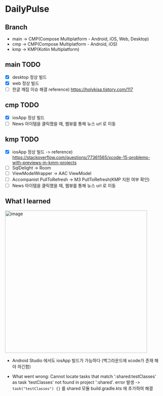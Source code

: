 # DailyPulse

## Branch 
- main -> CMP(Compose Multiplatform - Android, iOS, Web, Desktop)
- cmp -> CMP(Compose Multiplatform - Android, iOS)
- kmp -> KMP(Kotlin Multiplatform)
## main TODO
- [x] desktop 정상 빌드
- [x] web 정상 빌드
- [ ] 한글 깨짐 이슈 해결 reference) https://holykisa.tistory.com/117 
## cmp TODO
- [x] iosApp 정상 빌드
- [ ] News 아이템을 클릭했을 때, 웹뷰를 통해 뉴스 url 로 이동 
## kmp TODO
- [x] iosApp 정상 빌드
    -> reference) https://stackoverflow.com/questions/77361565/xcode-15-problems-with-previews-in-kmm-projects
- [ ] SqlDelight -> Room
- [ ] ViewModelWrapper -> AAC ViewModel
- [ ] Accompanist PullToRefresh -> M3 PullToRefresh(KMP 지원 여부 확인)
- [ ] News 아이템을 클릭했을 때, 웹뷰를 통해 뉴스 url 로 이동 

## What I learned
<img width="465" alt="image" src="https://github.com/easyhooon/DailyPulse/assets/51016231/fd0c383e-b3fa-49b6-9d66-e96af014ec4b">

- Android Studio 에서도 iosApp 빌드가 가능하다 (백그라운드에 xcode가 존재 해야 하긴함)
  
- What went wrong:
Cannot locate tasks that match ':shared:testClasses' as task 'testClasses' not found in project ':shared'. error 발생
  -> `task("testClasses") {}` 를 shared 모듈 build.gradle.kts 에 추가하여 해결
